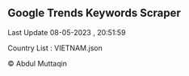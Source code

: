 

## Google Trends Keywords Scraper 
 
Last Update 08-05-2023 , 20:51:59

Country List :
VIETNAM.json



© Abdul Muttaqin 
